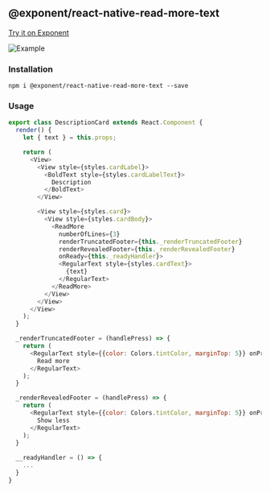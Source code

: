 ## @exponent/react-native-read-more-text

[Try it on Exponent](https://getexponent.com/@community/read-more-example)

![Example](https://raw.githubusercontent.com/exponentjs/react-native-read-more-text/master/example.gif)

### Installation

```
npm i @exponent/react-native-read-more-text --save
```

### Usage

```javascript
export class DescriptionCard extends React.Component {
  render() {
    let { text } = this.props;

    return (
      <View>
        <View style={styles.cardLabel}>
          <BoldText style={styles.cardLabelText}>
            Description
          </BoldText>
        </View>

        <View style={styles.card}>
          <View style={styles.cardBody}>
            <ReadMore
              numberOfLines={3}
              renderTruncatedFooter={this._renderTruncatedFooter}
              renderRevealedFooter={this._renderRevealedFooter}
              onReady={this._readyHandler}>
              <RegularText style={styles.cardText}>
                {text}
              </RegularText>
            </ReadMore>
          </View>
        </View>
      </View>
    );
  }

  _renderTruncatedFooter = (handlePress) => {
    return (
      <RegularText style={{color: Colors.tintColor, marginTop: 5}} onPress={handlePress}>
        Read more
      </RegularText>
    );
  }

  _renderRevealedFooter = (handlePress) => {
    return (
      <RegularText style={{color: Colors.tintColor, marginTop: 5}} onPress={handlePress}>
        Show less
      </RegularText>
    );
  }
  
  __readyHandler = () => {
    ...
  }
}
```
